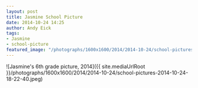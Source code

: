 ```yaml
---
layout: post
title: Jasmine School Picture
date: 2014-10-24 14:25
author: Andy Eick
tags: 
- Jasmine
- school-picture
featured_image: "/photographs/1600x1600/2014/2014-10-24/school-pictures-2014-10-24-18-22-40.jpeg"
---
```

![Jasmine's 6th grade picture, 2014]({{ site.mediaUrlRoot }}/photographs/1600x1600/2014/2014-10-24/school-pictures-2014-10-24-18-22-40.jpeg)
